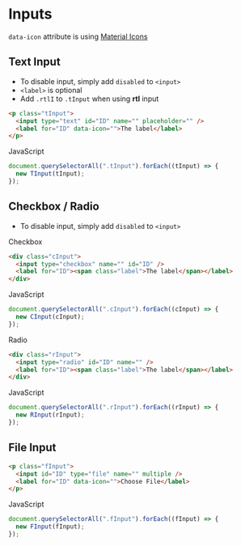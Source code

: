 # Inputs

`data-icon` attribute is using [Material Icons](https://fonts.google.com/icons "Material icons reference")

## Text Input

- To disable input, simply add `disabled` to `<input>`
- `<label>` is optional
- Add `.rtlI` to `.tInput` when using **rtl** input

```html
<p class="tInput">
  <input type="text" id="ID" name="" placeholder="" />
  <label for="ID" data-icon="">The label</label>
</p>
```

JavaScript

```javascript
document.querySelectorAll(".tInput").forEach((tInput) => {
  new TInput(tInput);
});
```

## Checkbox / Radio

- To disable input, simply add `disabled` to `<input>`

Checkbox

```html
<div class="cInput">
  <input type="checkbox" name="" id="ID" />
  <label for="ID"><span class="label">The label</span></label>
</div>
```

JavaScript

```javascript
document.querySelectorAll(".cInput").forEach((cInput) => {
  new CInput(cInput);
});
```

Radio

```html
<div class="rInput">
  <input type="radio" id="ID" name="" />
  <label for="ID"><span class="label">The label</span></label>
</div>
```

JavaScript

```javascript
document.querySelectorAll(".rInput").forEach((rInput) => {
  new RInput(rInput);
});
```

## File Input

```html
<p class="fInput">
  <input id="ID" type="file" name="" multiple />
  <label for="ID" data-icon="">Choose File</label>
</p>
```

JavaScript

```javascript
document.querySelectorAll(".fInput").forEach((fInput) => {
  new FInput(fInput);
});
```
